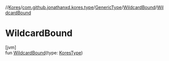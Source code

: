 //[Kores](../../../../index.md)/[com.github.jonathanxd.kores.type](../../index.md)/[GenericType](../index.md)/[WildcardBound](index.md)/[WildcardBound](-wildcard-bound.md)

# WildcardBound

[jvm]\
fun [WildcardBound](-wildcard-bound.md)(type: [KoresType](../../-kores-type/index.md))

